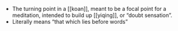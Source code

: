 - The turning point in a [[koan]], meant to be a focal point for a meditation, intended to build up [[yiqing]], or “doubt sensation”.
- Literally means “that which lies before words”
